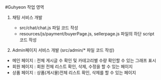 #Guhyeon 작업 영역

1. 채팅 서비스 개발
   - src/chat/chat.js 파일 코드 작성
   - resources/js/payment/buyerPage.js, sellerpage.js 파일의 하단 script 코드 작성

2. Admin페이지 서비스 개발 (src/admin/* 파일 코드 작성)
  - 메인 페이지 : 전체 게시글 수 확인 및 카테고리별 수량 확인할 수 있는 그래프 표시
  - 회원 페이지 : 회원 전체 리스트 확인, 삭제, 수정을 할 수 있는 페이지
  - 상품 페이지 : 상품(게시물)전체 리스트 확인, 삭제를 할 수 있는 페이지





